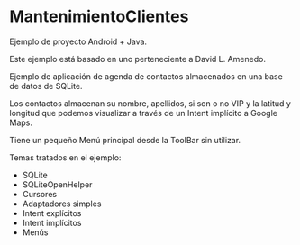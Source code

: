 # MantenimientoClientes

Ejemplo de proyecto Android + Java. 

Este ejemplo está basado en uno perteneciente a David L. Amenedo.

Ejemplo de aplicación de agenda de contactos almacenados en una base de datos de SQLite.

Los contactos almacenan su nombre, apellidos, si son o no VIP y la latitud y longitud que podemos visualizar a través de un Intent implícito a Google Maps. 

Tiene un pequeño Menú principal desde la ToolBar sin utilizar. 

Temas tratados en el ejemplo:

- SQLite
- SQLiteOpenHelper
- Cursores
- Adaptadores simples
- Intent explícitos
- Intent implícitos
- Menús